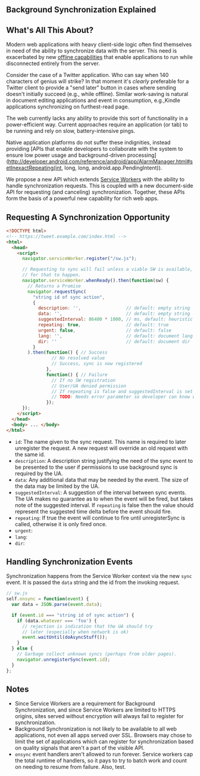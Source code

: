 <h2>Background Synchronization Explained</h2>

## What's All This About?

Modern web applications with heavy client-side logic often find themselves in need of the ability to synchronize data with the server. This need is exacerbated by new [offline capabilities](https://github.com/slightlyoff/ServiceWorker) that enable applications to run while disconnected entirely from the server.

Consider the case of a Twitter application. Who can say when 140 characters of genius will strike? In that moment it's _clearly_ preferable for a Twitter client to provide a "send later" button in cases where sending doesn't initially succeed (e.g., while offline). Similar work-saving is natural in document editing applications and event in consumption, e.g.,Kindle applications synchronizing on furthest-read page.

The web currently lacks any ability to provide this sort of functionality in a power-efficient way. Current approaches require an application (or tab) to be running and rely on slow, battery-intensive pings.

Native application platforms do not suffer these indignities, instead providing [APIs that enable developers to collaborate with the system to ensure low power usage and background-driven processing](http://developer.android.com/reference/android/app/AlarmManager.html#setInexactRepeating(int, long, long, android.app.PendingIntent)).

We propose a new API which extends [Service Workers](https://github.com/slightlyoff/ServiceWorker) with the ability to handle synchronization requests. This is coupled with a new document-side API for requesting (and canceling) synchronization. Together, these APIs form the basis of a powerful new capability for rich web apps.

## Requesting A Synchronization Opportunity

```html
<!DOCTYPE html>
<!-- https://tweet.example.com/index.html -->
<html>
  <head>
    <script>
      navigator.serviceWorker.register("/sw.js");

      // Requesting to sync will fail unless a viable SW is available, so wait
      // for that to happen.
      navigator.serviceWorker.whenReady().then(function(sw) {
        // Returns a Promise
        navigator.requestSync(
          "string id of sync action",
          {
            description: '',                 // default: empty string
            data: '',                        // default: empty string
            suggestedInterval: 86400 * 1000, // ms, default: heuristic
            repeating: true,                 // default: true
            urgent: false,                   // default: false
            lang: '',                        // default: document lang
            dir: ''                          // default: document dir
          }
        ).then(function() { // Success
                 // No resolved value
                 // Success, sync is now registered
               },
               function() { // Failure
                 // If no SW registration
                 // User/UA denied permission
                 // If repeating is false and suggestedInterval is set
                 // TODO: Needs error parameter so developer can know whether to try again or not.
               });
      });
    </script>
  </head>
  <body> ... </body>
</html>
```
* `id`: The name given to the sync request.  This name is required to later unregister the request.  A new request will override an old request with the same id.
* `description`: A description string justifying the need of the sync event to be presented to the user if permissions to use background sync is required by the UA.
* `data`: Any additional data that may be needed by the event.  The size of the data may be limited by the UA.
* `suggestedInterval`: A suggestion of the interval between sync events.  The UA makes no guarantee as to when the event will be fired, but takes note of the suggested interval.  If `repeating` is false then the value should represent the suggested time delta before the event should fire.
* `repeating`: If true the event will continue to fire until unregisterSync is called, otherwise it is only fired once.
* `urgent`: 
* `lang`:
* `dir`:

## Handling Synchronization Events

Synchronization happens from the Service Worker context via the new `sync` event. It is passed the `data` string and the id from the invoking request.

```js
// sw.js
self.onsync = function(event) {
  var data = JSON.parse(event.data);

  if (event.id === "string id of sync action") {
    if (data.whatever === 'foo') {
      // rejection is indication that the UA should try
      // later (especially when network is ok)
      event.waitUntil(doAsyncStuff());
    }
  } else {
    // Garbage collect unknown syncs (perhaps from older pages).
    navigator.unregisterSync(event.id);
  }
};
```

## Notes

  * Since Service Workers are a requirement for Background Synchronization, and since Service Workers are limited to HTTPS origins, sites served without encryption will always fail to register for synchronization.
  * Background Synchronization is not likely to be available to all web applications, not even all apps served over SSL. Browsers may chose to limit the set of applications which can register for synchronization based on quality signals that aren't a part of the visible API.
  * `onsync` event handlers aren't allowed to run forever. Service workers cap the total runtime of handlers, so it pays to try to batch work and count on needing to resume from failure. Also, test.
